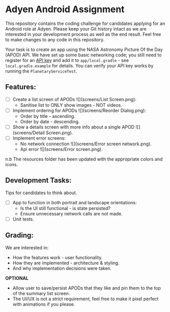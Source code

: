 # Adyen Android Assignment

This repository contains the coding challenge for candidates applying for an Android role at Adyen.
Please keep your Git history intact as we are interested in your development process as well as the end result.
Feel free to make changes to any code in this repository.

Your task is to create an app using the NASA Astronomy Picture Of the Day (APOD) API.
We have set up some basic networking code; you still need to register for an [API key](https://api.nasa.gov/) 
and add it to `app/local.gradle` - see `local.gradle.example` for details. 
You can verify your API key works by running the `PlanetaryServiceTest`.

## Features:
- [ ] Create a list screen of APODs ![](screens/List Screen.png):
  * Sanitise list to ONLY show images - NOT videos.
- [ ] Implement ordering for APODs ![](screens/Reorder Dialog.png):
  * Order by title - ascending.
  * Order by date - descending.
- [ ] Show a details screen with more info about a single APOD ![](screens/Detail Screen.png).
- [ ] Implement error screens:
  * No network connection ![](screens/Error screen network.png).
  * Api error ![](screens/Error screen.png).

n.b The resources folder has been updated with the appropriate colors and icons.
  
## Development Tasks:
Tips for candidates to think about.

- [ ] App to function in both portrait and landscape orientations:
   * Is the UI still functional - is state persisted?
   * Ensure unnecessary network calls are not made.
- [ ] Unit tests.

## Grading:
We are interested in:
* How the features work - user functionality.
* How they are implemented - architecture & styling.
* And why implementation decisions were taken.

**OPTIONAL**
* Allow user to save/persist APODs that they like and pin them to the top of the summary list screen.
* The UI/UX is not a strict requirement, feel free to make it pixel perfect with animations if you please.